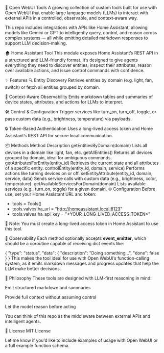 🧰 Open WebUI Tools
A growing collection of custom tools built for use with Open WebUI that enable large language models (LLMs) to interact with external APIs in a controlled, observable, and context-aware way.

This repo includes integrations with APIs like Home Assistant, allowing models like Gemini or GPT to intelligently query, control, and reason across complex systems — all while emitting detailed markdown responses to support LLM decision-making.

🏠 Home Assistant Tool
This module exposes Home Assistant’s REST API in a structured and LLM-friendly format. It’s designed to give agents everything they need to discover entities, inspect their attributes, reason over available actions, and issue control commands with confidence.

✨ Features
🔍 Entity Discovery
Retrieve entities by domain (e.g. light, fan, switch) or fetch all entities grouped by domain.

🧠 Context-Aware Observability
Emits markdown tables and summaries of device states, attributes, and actions for LLMs to interpret.

🛠️ Control & Configuration
Trigger services like turn_on, turn_off, toggle, or pass custom data (e.g., brightness, temperature) via payloads.

🔒 Token-Based Authentication
Uses a long-lived access token and Home Assistant’s REST API for secure local communication.

📦 Methods
Method	Description
getEntitiesByDomain(domain)	Lists all devices in a domain like light, fan, etc.
getAllEntities()	Returns all devices grouped by domain, ideal for ambiguous commands.
getAttributesForEntity(entity_id)	Retrieves the current state and all attributes of a specific entity.
controlEntity(entity_id, domain, service)	Performs actions like turning devices on or off.
setEntityAttribute(entity_id, domain, service, data)	Sends service calls with custom data (e.g., brightness, color, temperature).
getAvailableServicesForDomain(domain)	Lists available services (e.g., turn_on, toggle) for a given domain.
⚙️ Configuration
Before use, set your Home Assistant URL and token:

 - tools = Tools()
 - tools.valves.ha_url = "http://homeassistant.local:8123"
 - tools.valves.ha_api_key = "<YOUR_LONG_LIVED_ACCESS_TOKEN>"

🔑 Note: You must create a long-lived access token in Home Assistant to use this tool.

🧪 Observability
Each method optionally accepts __event_emitter__, which should be a coroutine capable of receiving dict events like:

{
  "type": "status",
  "data": { "description": "Doing something...", "done": false }
}
This makes the tool ideal for use with Open WebUI’s function-calling system, as it emits markdown messages and progress updates that help the LLM make better decisions.

🧠 Philosophy
These tools are designed with LLM-first reasoning in mind:

Emit structured markdown and summaries

Provide full context without assuming control

Let the model reason before acting

You can think of this repo as the middleware between external APIs and intelligent agents.

📄 License
MIT License

Let me know if you'd like to include examples of usage with Open WebUI or a full example function schema.